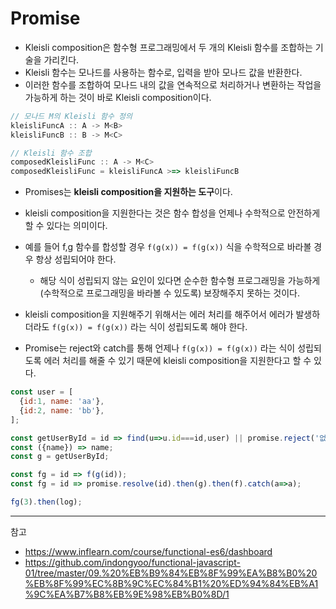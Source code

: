 # Promise

- Kleisli composition은 함수형 프로그래밍에서 두 개의 Kleisli 함수를 조합하는 기술을 가리킨다.
-  Kleisli 함수는 모나드를 사용하는 함수로, 입력을 받아 모나드 값을 반환한다.
-  이러한 함수를 조합하여 모나드 내의 값을 연속적으로 처리하거나 변환하는 작업을 가능하게 하는 것이 바로 Kleisli composition이다.

```js
// 모나드 M의 Kleisli 함수 정의
kleisliFuncA :: A -> M<B>
kleisliFuncB :: B -> M<C>

// Kleisli 함수 조합
composedKleisliFunc :: A -> M<C>
composedKleisliFunc = kleisliFuncA >=> kleisliFuncB
```

- Promises는 **kleisli composition을 지원하는 도구**이다.

- kleisli composition을 지원한다는 것은 함수 합성을 언제나 수학적으로 안전하게 할 수 있다는 의미이다.

- 예를 들어 f,g 함수를 합성할 경우 `f(g(x)) = f(g(x))` 식을 수학적으로 바라볼 경우 항상 성립되어야 한다. 
  - 해당 식이 성립되지 않는 요인이 있다면 순수한 함수형 프로그래밍을 가능하게 (수학적으로 프로그래밍을 바라볼 수 있도록) 보장해주지 못하는 것이다.

- kleisli composition을 지원해주기 위해서는 에러 처리를 해주어서 에러가 발생하더라도 `f(g(x)) = f(g(x))` 라는 식이 성립되도록 해야 한다.

- Promise는 reject와 catch를 통해 언제나 `f(g(x)) = f(g(x))` 라는 식이 성립되도록 에러 처리를 해줄 수 있기 때문에 kleisli composition을 지원한다고 할 수 있다.

```js
const user = [
  {id:1, name: 'aa'},
  {id:2, name: 'bb'},
];

const getUserById = id => find(u=>u.id===id,user) || promise.reject('없어요!');
const ({name}) => name;
const g = getUserById;

const fg = id => f(g(id));
const fg = id => promise.resolve(id).then(g).then(f).catch(a=>a);

fg(3).then(log);
```

---
참고
- https://www.inflearn.com/course/functional-es6/dashboard
- https://github.com/indongyoo/functional-javascript-01/tree/master/09.%20%EB%B9%84%EB%8F%99%EA%B8%B0%20%EB%8F%99%EC%8B%9C%EC%84%B1%20%ED%94%84%EB%A1%9C%EA%B7%B8%EB%9E%98%EB%B0%8D/1
